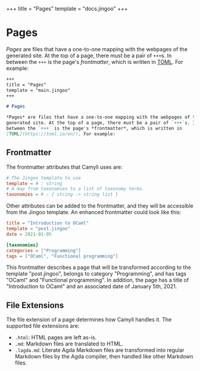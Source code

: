 +++
title = "Pages"
template = "docs.jingoo"
+++

# Pages

*Pages* are files that have a one-to-one mapping with the webpages of the
generated site. At the top of a page, there must be a pair of `+++`s. In
between the `+++` is the page's *frontmatter*, which is written in
[TOML](https://toml.io/en/). For example:

```markdown
+++
title = "Pages"
template = "main.jingoo"
+++

# Pages

*Pages* are files that have a one-to-one mapping with the webpages of the
generated site. At the top of a page, there must be a pair of `+++`s. In
between the `+++` is the page's *frontmatter*, which is written in
[TOML](https://toml.io/en/). For example:
```

## Frontmatter

The frontmatter attributes that Camyll uses are:

```toml
# The Jingoo template to use
template = # : string
# A map from taxonomies to a list of taxonomy terms.
taxonomies = # : { string -> string list }
```

Other attributes can be added to the frontmatter, and they will be accessible
from the Jingoo template. An enhanced frontmatter could look like this:

```toml
title = "Introduction to OCaml"
template = "post.jingoo"
date = 2021-01-05

[taxonomies]
categories = ["Programming"]
tags = ["OCaml", "Functional programming"]
```

This frontmatter describes a page that will be transformed according to the
template "post.jingoo", belongs to category "Programming", and has tags "OCaml"
and "Functional programming". In addition, the page has a title of "Introduction
to OCaml" and an associated date of January 5th, 2021.

## File Extensions

The file extension of a page determines how Camyll handles it. The supported
file extensions are:

- `.html`: HTML pages are left as-is.
- `.md`: Markdown files are translated to HTML.
- `.lagda.md`: Literate Agda Markdown files are transformed into regular
  Markdown files by the Agda compiler, then handled like other Markdown files.
